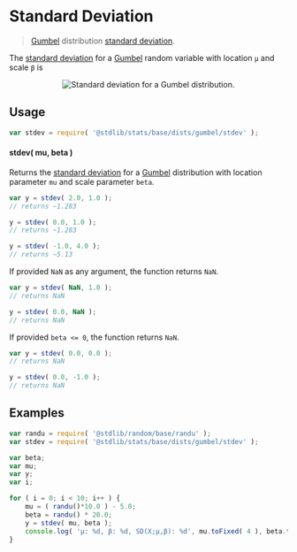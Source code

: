 <!--

@license Apache-2.0

Copyright (c) 2018 The Stdlib Authors.

Licensed under the Apache License, Version 2.0 (the "License");
you may not use this file except in compliance with the License.
You may obtain a copy of the License at

   http://www.apache.org/licenses/LICENSE-2.0

Unless required by applicable law or agreed to in writing, software
distributed under the License is distributed on an "AS IS" BASIS,
WITHOUT WARRANTIES OR CONDITIONS OF ANY KIND, either express or implied.
See the License for the specific language governing permissions and
limitations under the License.

-->

# Standard Deviation

> [Gumbel][gumbel-distribution] distribution [standard deviation][standard-deviation].

<!-- Section to include introductory text. Make sure to keep an empty line after the intro `section` element and another before the `/section` close. -->

<section class="intro">

The [standard deviation][standard-deviation] for a [Gumbel][gumbel-distribution] random variable with location `μ` and scale `β` is

<!-- <equation class="equation" label="eq:gumbel_stdev" align="center" raw="\sigma = \frac{\pi}{\sqrt 6}\,\beta" alt="Standard deviation for a Gumbel distribution."> -->

<div class="equation" align="center" data-raw-text="\sigma = \frac{\pi}{\sqrt 6}\,\beta" data-equation="eq:gumbel_stdev">
    <img src="https://cdn.jsdelivr.net/gh/stdlib-js/stdlib@51534079fef45e990850102147e8945fb023d1d0/lib/node_modules/@stdlib/stats/base/dists/gumbel/stdev/docs/img/equation_gumbel_stdev.svg" alt="Standard deviation for a Gumbel distribution.">
    <br>
</div>

<!-- </equation> -->

</section>

<!-- /.intro -->

<!-- Package usage documentation. -->

<section class="usage">

## Usage

```javascript
var stdev = require( '@stdlib/stats/base/dists/gumbel/stdev' );
```

#### stdev( mu, beta )

Returns the [standard deviation][standard-deviation] for a [Gumbel][gumbel-distribution] distribution with location parameter `mu` and scale parameter `beta`.

```javascript
var y = stdev( 2.0, 1.0 );
// returns ~1.283

y = stdev( 0.0, 1.0 );
// returns ~1.283

y = stdev( -1.0, 4.0 );
// returns ~5.13
```

If provided `NaN` as any argument, the function returns `NaN`.

```javascript
var y = stdev( NaN, 1.0 );
// returns NaN

y = stdev( 0.0, NaN );
// returns NaN
```

If provided `beta <= 0`, the function returns `NaN`.

```javascript
var y = stdev( 0.0, 0.0 );
// returns NaN

y = stdev( 0.0, -1.0 );
// returns NaN
```

</section>

<!-- /.usage -->

<!-- Package usage notes. Make sure to keep an empty line after the `section` element and another before the `/section` close. -->

<section class="notes">

</section>

<!-- /.notes -->

<!-- Package usage examples. -->

<section class="examples">

## Examples

<!-- eslint no-undef: "error" -->

```javascript
var randu = require( '@stdlib/random/base/randu' );
var stdev = require( '@stdlib/stats/base/dists/gumbel/stdev' );

var beta;
var mu;
var y;
var i;

for ( i = 0; i < 10; i++ ) {
    mu = ( randu()*10.0 ) - 5.0;
    beta = randu() * 20.0;
    y = stdev( mu, beta );
    console.log( 'µ: %d, β: %d, SD(X;µ,β): %d', mu.toFixed( 4 ), beta.toFixed( 4 ), y.toFixed( 4 ) );
}
```

</section>

<!-- /.examples -->

<!-- Section to include cited references. If references are included, add a horizontal rule *before* the section. Make sure to keep an empty line after the `section` element and another before the `/section` close. -->

<section class="references">

</section>

<!-- /.references -->

<!-- Section for all links. Make sure to keep an empty line after the `section` element and another before the `/section` close. -->

<section class="links">

[gumbel-distribution]: https://en.wikipedia.org/wiki/Gumbel_distribution

[standard-deviation]: https://en.wikipedia.org/wiki/Standard_deviation

</section>

<!-- /.links -->

